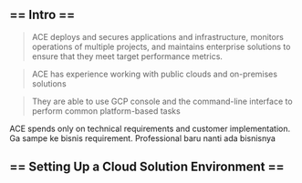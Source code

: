 ## == Intro ==

> ACE deploys and secures applications and infrastructure, monitors operations of multiple projects, and maintains enterprise solutions to ensure that they meet target performance metrics.

> ACE has experience working with public clouds and on-premises solutions

> They are able to use GCP console and the command-line interface to perform common platform-based tasks

ACE spends only on technical requirements and customer implementation. Ga sampe ke bisnis requirement. Professional baru nanti ada bisnisnya

## == Setting Up a Cloud Solution Environment ==

